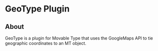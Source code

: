 # GeoType Plugin

## About
GeoType is a plugin for Movable Type that uses the GoogleMaps API to tie geographic coordinates to an MT object.

